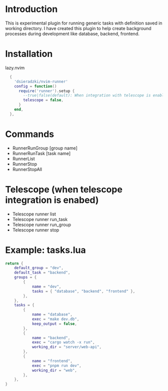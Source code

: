 # Introduction
This is experimental plugin for running generic tasks with definition saved in working directory. I have created this plugin to help create background processes during development like database, backend, frontend.

# Installation
lazy.nvim
```lua
  {
    'dsieradzki/nvim-runner'
    config = function()
      require('runner').setup {
        --true|false(default): When integration with telescope is enabled, buffer is not shown on buffer list, unless task finish with error, or keep output is enabled in task, then buffer is unhidden
        telescope = false,
      }
    end,
  },
```

# Commands
- RunnerRunGroup [group name]
- RunnerRunTask [task name]
- RunnerList
- RunnerStop <task name>
- RunnerStopAll

# Telescope (when telescope integration is enabed)
- Telescope runner list
- Telescope runner run_task
- Telescope runner run_group
- Telescope runner stop

# Example: tasks.lua
```lua
return {
	default_group = "dev",
	default_task = "backend",
	groups = {
		{
			name = "dev",
			tasks = { "database", "backend", "frontend" },
		},
	},
	tasks = {
		{
			name = "database",
			exec = "make dev.db",
			keep_output = false,
		},
		{
			name = "backend",
			exec = "cargo watch -x run",
			working_dir = "server/web-api",
		},
		{
			name = "frontend",
			exec = "pnpm run dev",
			working_dir = "web",
		},
	},
}
```
